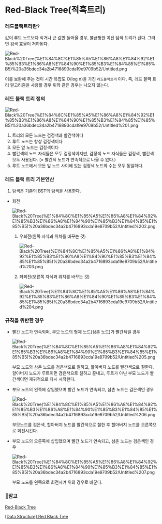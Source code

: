 # Red-Black Tree(적흑트리)

### 레드블랙트리란?

값이 루트 노드보다 작거나 큰 값만 들어올 경우, 불균형한 이진 탐색 트리가 된다. 그러면 검색 효율이 저하된다.

![Red-Black%20Tree(%E1%84%8C%E1%85%A5%E1%86%A8%E1%84%92%E1%85%B3%E1%86%A8%E1%84%90%E1%85%B3%E1%84%85%E1%85%B5)%20a36bdec34a2b4716893cda19e9709b52/Untitled.png](Red-Black%20Tree(%E1%84%8C%E1%85%A5%E1%86%A8%E1%84%92%E1%85%B3%E1%86%A8%E1%84%90%E1%85%B3%E1%84%85%E1%85%B5)%20a36bdec34a2b4716893cda19e9709b52/Untitled.png)

이를 보완해 주는 것이 시간 복잡도 O(log n)을 가진 `레드블랙트리` 이다. 즉, 레드 블랙 트리 알고리즘을 사용할 경우 위와 같은 경우는 나오지 않는다.

### 레드 블랙 트리 정의

![Red-Black%20Tree(%E1%84%8C%E1%85%A5%E1%86%A8%E1%84%92%E1%85%B3%E1%86%A8%E1%84%90%E1%85%B3%E1%84%85%E1%85%B5)%20a36bdec34a2b4716893cda19e9709b52/Untitled%201.png](Red-Black%20Tree(%E1%84%8C%E1%85%A5%E1%86%A8%E1%84%92%E1%85%B3%E1%86%A8%E1%84%90%E1%85%B3%E1%84%85%E1%85%B5)%20a36bdec34a2b4716893cda19e9709b52/Untitled%201.png)

1. 트리의 모든 노드는 검정색과 빨간색이다
2. 루트 노드는 항상 검정색이다
3. 모든 잎 노드는 검정색이다
4. 빨간색의 노드 자식들은 모두 검정색이지만, 검정색 노드 자식들은 검정색, 빨간색 모두 사용된다. (= 빨간색 노드가 연속적으로 나올 수 없다.)
5. 루트 노드에서 모든 잎 노드 사이에 있는 검정색 노드의 수는 모두 동일하다.

### 레드 블랙 트리 기본연산

1. 탐색은 기존의 BST의 탐색을 사용한다.
- 회전

    ![Red-Black%20Tree(%E1%84%8C%E1%85%A5%E1%86%A8%E1%84%92%E1%85%B3%E1%86%A8%E1%84%90%E1%85%B3%E1%84%85%E1%85%B5)%20a36bdec34a2b4716893cda19e9709b52/Untitled%202.png](Red-Black%20Tree(%E1%84%8C%E1%85%A5%E1%86%A8%E1%84%92%E1%85%B3%E1%86%A8%E1%84%90%E1%85%B3%E1%84%85%E1%85%B5)%20a36bdec34a2b4716893cda19e9709b52/Untitled%202.png)

    1. 우회전(왼쪽 자식과 위치를 바꾸는 것)

        ![Red-Black%20Tree(%E1%84%8C%E1%85%A5%E1%86%A8%E1%84%92%E1%85%B3%E1%86%A8%E1%84%90%E1%85%B3%E1%84%85%E1%85%B5)%20a36bdec34a2b4716893cda19e9709b52/Untitled%203.png](Red-Black%20Tree(%E1%84%8C%E1%85%A5%E1%86%A8%E1%84%92%E1%85%B3%E1%86%A8%E1%84%90%E1%85%B3%E1%84%85%E1%85%B5)%20a36bdec34a2b4716893cda19e9709b52/Untitled%203.png)

    2. 좌회전(오른쪽 자식과 위치를 바꾸는 것)

        ![Red-Black%20Tree(%E1%84%8C%E1%85%A5%E1%86%A8%E1%84%92%E1%85%B3%E1%86%A8%E1%84%90%E1%85%B3%E1%84%85%E1%85%B5)%20a36bdec34a2b4716893cda19e9709b52/Untitled%204.png](Red-Black%20Tree(%E1%84%8C%E1%85%A5%E1%86%A8%E1%84%92%E1%85%B3%E1%86%A8%E1%84%90%E1%85%B3%E1%84%85%E1%85%B5)%20a36bdec34a2b4716893cda19e9709b52/Untitled%204.png)

### 규칙을 위반한 경우

- 빨간 노드가 연속되며, 부모 노드의 형제 노드(삼촌 노드)가 빨간색일 경우

    ![Red-Black%20Tree(%E1%84%8C%E1%85%A5%E1%86%A8%E1%84%92%E1%85%B3%E1%86%A8%E1%84%90%E1%85%B3%E1%84%85%E1%85%B5)%20a36bdec34a2b4716893cda19e9709b52/Untitled%205.png](Red-Black%20Tree(%E1%84%8C%E1%85%A5%E1%86%A8%E1%84%92%E1%85%B3%E1%86%A8%E1%84%90%E1%85%B3%E1%84%85%E1%85%B5)%20a36bdec34a2b4716893cda19e9709b52/Untitled%205.png)

    부모 노드와 삼촌 노드를 검은색으로 칠하고, 할아버지 노드를 빨간색으로 칠한다. 할아버지 노드가 루트이면 검은색으로 칠하고 끝내고, 루트가 아닌 부모 노드가 빨간색이면 재귀적으로 다시 시작한다.

- 부모 노드의 왼쪽에 삽입했으며 빨간 노드가 연속되고, 삼촌 노드는 검은색인 경우

    ![Red-Black%20Tree(%E1%84%8C%E1%85%A5%E1%86%A8%E1%84%92%E1%85%B3%E1%86%A8%E1%84%90%E1%85%B3%E1%84%85%E1%85%B5)%20a36bdec34a2b4716893cda19e9709b52/Untitled%206.png](Red-Black%20Tree(%E1%84%8C%E1%85%A5%E1%86%A8%E1%84%92%E1%85%B3%E1%86%A8%E1%84%90%E1%85%B3%E1%84%85%E1%85%B5)%20a36bdec34a2b4716893cda19e9709b52/Untitled%206.png)

    부모노드를 검은색, 할아버지 노드를 빨간색으로 칠한 후 할아버지 노드를 오른쪽으로 회전시킨다.

- 부모 노드의 오른쪽에 삽입했으며 빨간 노드가 연속되고, 삼촌 노드는 검은색인 경우

    ![Red-Black%20Tree(%E1%84%8C%E1%85%A5%E1%86%A8%E1%84%92%E1%85%B3%E1%86%A8%E1%84%90%E1%85%B3%E1%84%85%E1%85%B5)%20a36bdec34a2b4716893cda19e9709b52/Untitled%207.png](Red-Black%20Tree(%E1%84%8C%E1%85%A5%E1%86%A8%E1%84%92%E1%85%B3%E1%86%A8%E1%84%90%E1%85%B3%E1%84%85%E1%85%B5)%20a36bdec34a2b4716893cda19e9709b52/Untitled%207.png)

    부모 노드를 왼쪽으로 회전시켜 위의 경우로 바꾼다.

### 🔗참고

[Red-Black Tree](https://velog.io/@main_door/%EB%A0%88%EB%93%9C%EB%B8%94%EB%9E%99%ED%8A%B8%EB%A6%AC)

[[Data Structure] Red Black Tree](https://dad-rock.tistory.com/355)